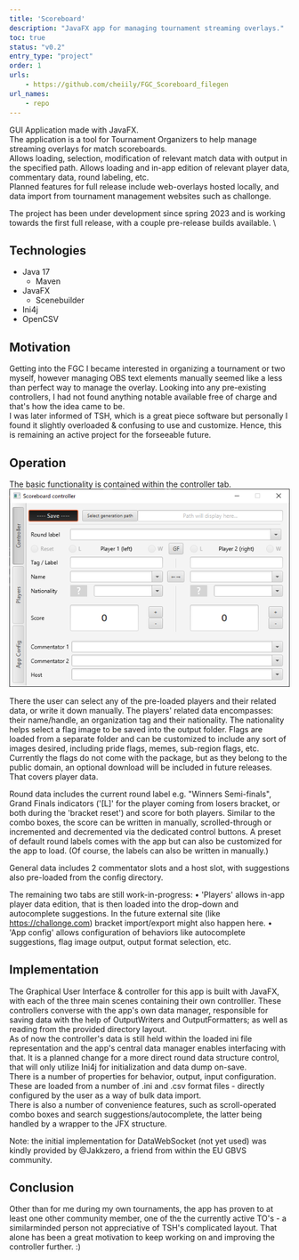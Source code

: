 ```yaml
---
title: 'Scoreboard'
description: "JavaFX app for managing tournament streaming overlays."
toc: true
status: "v0.2"
entry_type: "project"
order: 1
urls:
    - https://github.com/cheiily/FGC_Scoreboard_filegen
url_names:
    - repo
---
```


GUI Application made with JavaFX. \
The application is a tool for Tournament Organizers to help manage streaming overlays for match scoreboards. \
Allows loading, selection, modification of relevant match data with output in the specified path. Allows loading and in-app edition of relevant player data, commentary data, round labeling, etc. \
Planned features for full release include web-overlays hosted locally, and data import from tournament management websites such as challonge.

The project has been under development since spring 2023 and is working towards the first full release, with a couple pre-release builds available. \

## Technologies

- Java 17
    - Maven
- JavaFX
    - Scenebuilder
- Ini4j
- OpenCSV

## Motivation

Getting into the FGC I became interested in organizing a tournament or two myself, however managing OBS text elements manually seemed like a less than perfect way to manage the overlay. Looking into any pre-existing controllers, I had not found anything notable available free of charge and that's how the idea came to be. \
I was later informed of TSH, which is a great piece software but personally I found it slightly overloaded & confusing to use and customize. Hence, this is remaining an active project for the forseeable future.

## Operation

The basic functionality is contained within the controller tab.
![Preview of the controller tab](controller.png)

There the user can select any of the pre-loaded players and their related data, or write it down manually.
The players' related data encompasses: their name/handle, an organization tag and their nationality. The nationality helps select a flag image to be saved into the output folder. Flags are loaded from a separate folder and can be customized to include any sort of images desired, including pride flags, memes, sub-region flags, etc. Currently the flags do not come with the package, but as they belong to the public domain, an optional download will be included in future releases. That covers player data.

Round data includes the current round label e.g. "Winners Semi-finals", Grand Finals indicators ('[L]' for the player coming from losers bracket, or both during the 'bracket reset') and score for both players. Similar to the combo boxes, the score can be written in manually, scrolled-through or incremented and decremented via the dedicated control buttons.
A preset of default round labels comes with the app but can also be customized for the app to load. (Of course, the labels can also be written in manually.)

General data includes 2 commentator slots and a host slot, with suggestions also pre-loaded from the config directory.

The remaining two tabs are still work-in-progress:
• 'Players' allows in-app player data edition, that is then loaded into the drop-down and autocomplete suggestions. In the future external site (like https://challonge.com) bracket import/export might also happen here.
• 'App config' allows configuration of behaviors like autocomplete suggestions, flag image output, output format selection, etc.

## Implementation

The Graphical User Interface & controller for this app is built with JavaFX, with each of the three main scenes containing their own controlller. These controllers converse with the app's own data manager, responsible for saving data with the help of OutputWriters and OutputFormatters; as well as reading from the provided directory layout. \
As of now the controller's data is still held within the loaded ini file representation and the app's central data manager enables interfacing with that. It is a planned change for a more direct round data structure control, that will only utilize Ini4j for initialization and data dump on-save. \
There is a number of properties for behavior, output, input configuration. These are loaded from a number of .ini and .csv format files - directly configured by the user as a way of bulk data import. \
There is also a number of convenience features, such as scroll-operated combo boxes and search suggestions/autocomplete, the latter being handled by a wrapper to the JFX structure.

Note: the initial implementation for DataWebSocket (not yet used) was kindly provided by @Jakkzero, a friend from within the EU GBVS community.

## Conclusion

Other than for me during my own tournaments, the app has proven to at least one other community member, one of the the currently active TO's - a similarminded person not appreciative of TSH's complicated layout. That alone has been a great motivation to keep working on and improving the controller further. :)
